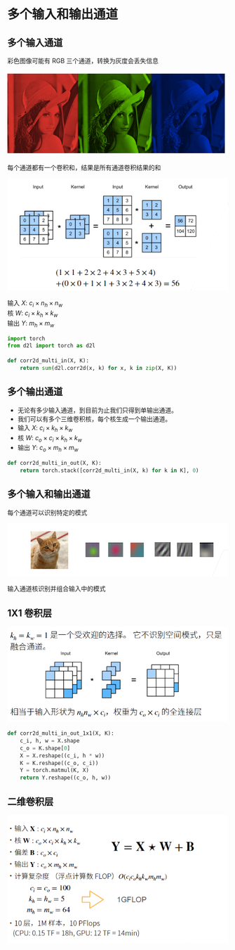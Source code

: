 # 多个输入和输出通道

## 多个输入通道

彩色图像可能有 RGB 三个通道，转换为灰度会丢失信息

![](../images/cnn/21-01.png)

每个通道都有一个卷积和，结果是所有通道卷积结果的和

![](../images/cnn/21-02.png)

输入 $X$: $c_{i} \times n_{h} \times n_{w}$  
核 $W$: $c_{i} \times k_{h} \times k_{w}$  
输出 $Y$: $m_{h} \times m_{w}$

```python
import torch
from d2l import torch as d2l

def corr2d_multi_in(X, K):
    return sum(d2l.corr2d(x, k) for x, k in zip(X, K))
```

## 多个输出通道

- 无论有多少输入通道，到目前为止我们只得到单输出通道。
- 我们可以有多个三维卷积核，每个核生成一个输出通道。
- 输入 $X$: $c_{i} \times k_{h} \times k_{w}$
- 核 $W$: $c_{o} \times c_{i} \times k_{h} \times k_{w}$
- 输出 $Y$: $c_{o} \times m_{h} \times m_{w}$

```python
def corr2d_multi_in_out(X, K):
    return torch.stack([corr2d_multi_in(X, k) for k in K], 0)
```

## 多个输入和输出通道

每个通道可以识别特定的模式

![](../images/cnn/21-03.png)

输入通道核识别并组合输入中的模式

## 1X1 卷积层

![](../images/cnn/21-04.png)

```python
def corr2d_multi_in_out_1x1(X, K):
    c_i, h, w = X.shape
    c_o = K.shape[0]
    X = X.reshape((c_i, h * w))
    K = K.reshape((c_o, c_i))
    Y = torch.matmul(K, X)
    return Y.reshape((c_o, h, w))
```

## 二维卷积层

![](../images/cnn/21-05.png)
